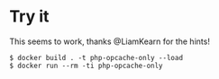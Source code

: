 # Try it

This seems to work, thanks @LiamKearn for the hints!

```
$ docker build . -t php-opcache-only --load
$ docker run --rm -ti php-opcache-only
```
